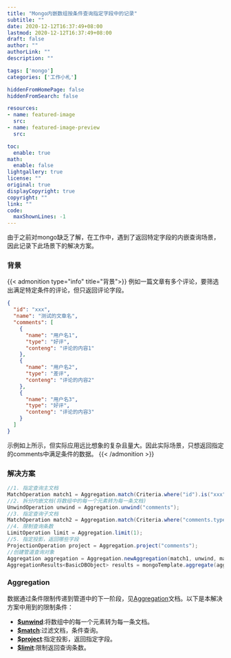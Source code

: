 ```yaml
---
title: "Mongo内嵌数组按条件查询指定字段中的记录"
subtitle: ""
date: 2020-12-12T16:37:49+08:00
lastmod: 2020-12-12T16:37:49+08:00
draft: false
author: ""
authorLink: ""
description: ""

tags: ['mongo']
categories: ['工作小札']

hiddenFromHomePage: false
hiddenFromSearch: false

resources:
- name: featured-image
  src: 
- name: featured-image-preview
  src: 

toc:
  enable: true
math:
  enable: false
lightgallery: true
license: ""
original: true
displayCopyright: true
copyright: ""
link: ""
code:
  maxShownLines: -1
---
```


由于之前对mongo缺乏了解，在工作中，遇到了返回特定字段的内嵌查询场景，因此记录下此场景下的解决方案。

<!--more-->

### 背景

{{< admonition type="info" title="背景">}}
例如一篇文章有多个评论，要筛选出满足特定条件的评论，但只返回评论字段。
```json
{
  "id": "xxx",
  "name": "测试的文章名",
  "comments": [
    {
      "name": "用户名1",
      "type": "好评",
      "conteng": "评论的内容1"
    },
    {
      "name": "用户名2",
      "type": "差评",
      "conteng": "评论的内容2"
    },
    {
      "name": "用户名3",
      "type": "好评",
      "conteng": "评论的内容3"
    }
  ]
}
```
示例如上所示，但实际应用远比想象的复杂且量大。因此实际场景，只想返回指定的comments中满足条件的数据。
{{< /admonition >}}

### 解决方案

```java
//1. 指定查询主文档
MatchOperation match1 = Aggregation.match(Criteria.where("id").is("xxx"));
//2. 拆分内嵌文档(将数组中的每一个元素转为每一条文档)
UnwindOperation unwind = Aggregation.unwind("comments");
//3. 指定查询子文档
MatchOperation match2 = Aggregation.match(Criteria.where("comments.type").is("好评"));
//4. 限制查询条数
LimitOperation limit = Aggregation.limit(1);
//5. 指定投影，返回哪些字段
ProjectionOperation project = Aggregation.project("comments");
//创建管道查询对象
Aggregation aggregation = Aggregation.newAggregation(match1, unwind, match2, limit, project);
AggregationResults<BasicDBObject> results = mongoTemplate.aggregate(aggregation, "t_table_name", BasicDBObject.class);
```

### Aggregation

数据通过条件限制传递到管道中的下一阶段，见[Aggregation](https://docs.mongodb.com/manual/reference/operator/aggregation-pipeline/)文档。以下是本解决方案中用到的限制条件：

* [**$unwind**](https://docs.mongodb.com/manual/reference/operator/aggregation/unwind/):将数组中的每一个元素转为每一条文档。
* [**$match**](https://docs.mongodb.com/manual/reference/operator/aggregation/match/):过滤文档，条件查询。
* [**$project**](https://docs.mongodb.com/manual/reference/operator/aggregation/project/):指定投影，返回指定字段。
* [**$limit**](https://docs.mongodb.com/manual/reference/operator/aggregation/limit/):限制返回查询条数。
